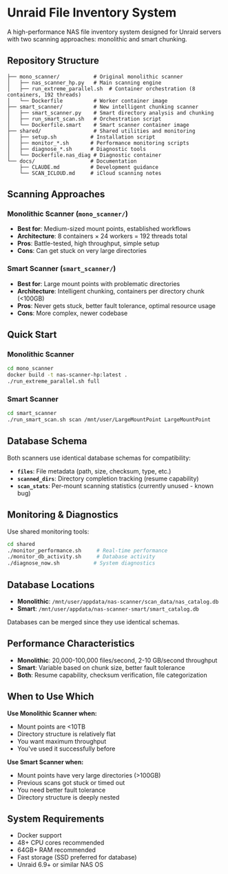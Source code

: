 # Unraid File Inventory System

A high-performance NAS file inventory system designed for Unraid servers with two scanning approaches: monolithic and smart chunking.

## Repository Structure

```
├── mono_scanner/           # Original monolithic scanner
│   ├── nas_scanner_hp.py   # Main scanning engine
│   ├── run_extreme_parallel.sh  # Container orchestration (8 containers, 192 threads)
│   └── Dockerfile          # Worker container image
├── smart_scanner/          # New intelligent chunking scanner
│   ├── smart_scanner.py    # Smart directory analysis and chunking
│   ├── run_smart_scan.sh   # Orchestration script
│   └── Dockerfile.smart    # Smart scanner container image
├── shared/                 # Shared utilities and monitoring
│   ├── setup.sh           # Installation script
│   ├── monitor_*.sh       # Performance monitoring scripts
│   ├── diagnose_*.sh      # Diagnostic tools
│   └── Dockerfile.nas_diag # Diagnostic container
└── docs/                  # Documentation
    ├── CLAUDE.md          # Development guidance
    └── SCAN_ICLOUD.md     # iCloud scanning notes
```

## Scanning Approaches

### Monolithic Scanner (`mono_scanner/`)
- **Best for**: Medium-sized mount points, established workflows
- **Architecture**: 8 containers × 24 workers = 192 threads total
- **Pros**: Battle-tested, high throughput, simple setup
- **Cons**: Can get stuck on very large directories

### Smart Scanner (`smart_scanner/`)
- **Best for**: Large mount points with problematic directories
- **Architecture**: Intelligent chunking, containers per directory chunk (<100GB)
- **Pros**: Never gets stuck, better fault tolerance, optimal resource usage
- **Cons**: More complex, newer codebase

## Quick Start

### Monolithic Scanner
```bash
cd mono_scanner
docker build -t nas-scanner-hp:latest .
./run_extreme_parallel.sh full
```

### Smart Scanner
```bash
cd smart_scanner
./run_smart_scan.sh scan /mnt/user/LargeMountPoint LargeMountPoint
```

## Database Schema

Both scanners use identical database schemas for compatibility:

- **`files`**: File metadata (path, size, checksum, type, etc.)
- **`scanned_dirs`**: Directory completion tracking (resume capability)
- **`scan_stats`**: Per-mount scanning statistics (currently unused - known bug)

## Monitoring & Diagnostics

Use shared monitoring tools:
```bash
cd shared
./monitor_performance.sh     # Real-time performance
./monitor_db_activity.sh     # Database activity
./diagnose_now.sh           # System diagnostics
```

## Database Locations

- **Monolithic**: `/mnt/user/appdata/nas-scanner/scan_data/nas_catalog.db`
- **Smart**: `/mnt/user/appdata/nas-scanner-smart/smart_catalog.db`

Databases can be merged since they use identical schemas.

## Performance Characteristics

- **Monolithic**: 20,000-100,000 files/second, 2-10 GB/second throughput
- **Smart**: Variable based on chunk size, better fault tolerance
- **Both**: Resume capability, checksum verification, file categorization

## When to Use Which

**Use Monolithic Scanner when:**
- Mount points are <10TB
- Directory structure is relatively flat
- You want maximum throughput
- You've used it successfully before

**Use Smart Scanner when:**
- Mount points have very large directories (>100GB)
- Previous scans got stuck or timed out
- You need better fault tolerance
- Directory structure is deeply nested

## System Requirements

- Docker support
- 48+ CPU cores recommended
- 64GB+ RAM recommended
- Fast storage (SSD preferred for database)
- Unraid 6.9+ or similar NAS OS
